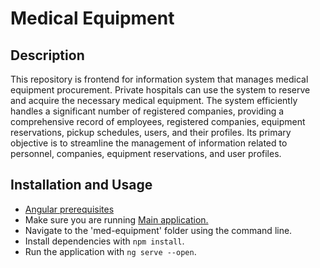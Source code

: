 # Medical Equipment

## Description
This repository is frontend for information system that manages medical equipment procurement. Private hospitals can use the system to reserve and acquire the necessary medical equipment.
The system efficiently handles a significant number of registered companies, providing a comprehensive record of employees, registered companies, equipment reservations, pickup schedules, users, and their profiles. Its primary objective is to streamline the management of information related to personnel, companies, equipment reservations, and user profiles.

## Installation and Usage
* [Angular prerequisites](https://angular.io/guide/setup-local#prerequisites)
* Make sure you are running [Main application.](https://github.com/nina-bu/isa-med-equipment-be)
* Navigate to the 'med-equipment' folder using the command line.
* Install dependencies with `npm install`.
* Run the application with `ng serve --open`.
